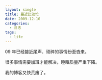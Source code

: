 ```yaml
---
layout: single
title: 最近比较忙
date: 2009-12-10
categories:
  - 日志
tags:
  - life
---
```


09 年已经接近尾声，琐碎的事情纷至沓来。

很多事情需要加班才能解决，睡眠质量严重下降。

我的博客又快荒废了。
